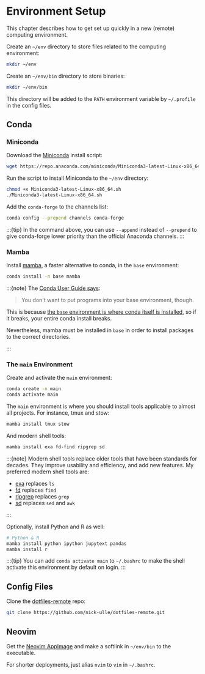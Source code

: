 Environment Setup
=================

This chapter describes how to get set up quickly in a new (remote) computing
environment.

Create an `~/env` directory to store files related to the computing
environment:

```sh
mkdir ~/env
```

Create an `~/env/bin` directory to store binaries:

```sh
mkdir ~/env/bin
```

This directory will be added to the `PATH` environment variable by `~/.profile`
in the config files.


Conda
-----

### Miniconda

Download the [Miniconda][] install script:

[miniconda]: https://docs.conda.io/en/latest/miniconda.html

```sh
wget https://repo.anaconda.com/miniconda/Miniconda3-latest-Linux-x86_64.sh
```

Run the script to install Miniconda to the `~/env` directory:

```sh
chmod +x Miniconda3-latest-Linux-x86_64.sh
./Miniconda3-latest-Linux-x86_64.sh
```

Add the `conda-forge` to the channels list:

```sh
conda config --prepend channels conda-forge
```

:::{tip}
In the command above, you can use `--append` instead of `--prepend` to give
conda-forge lower priority than the official Anaconda channels.
:::


### Mamba

Install [mamba][], a faster alternative to conda, in the `base` environment:

[mamba]: https://github.com/mamba-org/mamba

```sh
conda install -n base mamba
```

:::{note}
The [Conda User Guide says][no-base]:

> You don't want to put programs into your base environment, though.

This is because [the `base` environment is where conda itself is
installed][so-base], so if it breaks, your entire conda install breaks.

Nevertheless, mamba must be installed in `base` in order to install packages to
the correct directories.

[no-base]: https://docs.conda.io/projects/conda/en/latest/user-guide/getting-started.html#managing-environments
[so-base]: https://stackoverflow.com/a/56504279/1166039
:::


### The `main` Environment

Create and activate the `main` environment:

```sh
conda create -n main
conda activate main
```

The `main` environment is where you should install tools applicable to almost
all projects. For instance, tmux and stow:

```sh
mamba install tmux stow
```

And modern shell tools:

```sh
mamba install exa fd-find ripgrep sd
```

:::{note}
Modern shell tools replace older tools that have been standards for decades.
They improve usability and efficiency, and add new features. My preferred
modern shell tools are:

* [exa][] replaces `ls`
* [fd][] replaces `find`
* [ripgrep][] replaces `grep`
* [sd][] replaces `sed` and `awk`

[exa]: https://github.com/ogham/exa
[fd]: https://github.com/sharkdp/fd
[ripgrep]: https://github.com/BurntSushi/ripgrep
[sd]: https://github.com/chmln/sd
:::

Optionally, install Python and R as well:

```sh
# Python & R
mamba install python ipython jupytext pandas
mamba install r
```

:::{tip}
You can add `conda activate main` to `~/.bashrc` to make the shell activate
this environment by default on login.
:::


Config Files
------------

Clone the [dotfiles-remote][] repo:

[dotfiles-remote]: https://github.com/nick-ulle/dotfiles-remote

```sh
git clone https://github.com/nick-ulle/dotfiles-remote.git
```


Neovim
------

Get the [Neovim AppImage][neovim] and make a softlink in `~/env/bin` to the
executable.

For shorter deployments, just alias `nvim` to `vim` in `~/.bashrc`.

[neovim]: https://github.com/neovim/neovim/wiki/Installing-Neovim#appimage-universal-linux-package
